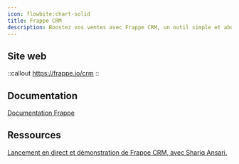 ```yaml
---
icon: flowbite:chart-solid
title: Frappe CRM
description: Boostez vos ventes avec Frappe CRM, un outil simple et abordable conçu pour faciliter la gestion des relations clients et optimiser l'organisation de votre équipe de vente !
---
```


## Site web

::callout
https://frappe.io/crm
::

## Documentation

[Documentation Frappe](https://docs.frappe.io/crm/introduction)

## Ressources 

[Lancement en direct et démonstration de Frappe CRM, avec Shariq Ansari.](https://www.youtube.com/live/ixNnB7fOlfo)

